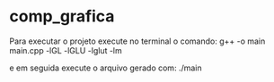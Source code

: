 # comp_grafica
Para executar o projeto execute no terminal o comando:
	g++ -o main main.cpp -lGL -lGLU -lglut -lm

e em seguida execute o arquivo gerado com:
	./main
